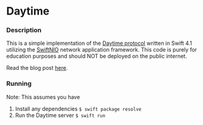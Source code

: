 # Daytime

### Description
This is a simple implementation of the [Daytime protocol](https://tools.ietf.org/html/rfc867) written in Swift 4.1 utilizing the [SwiftNIO](https://github.com/apple/swift-nio) network application framework. This code is purely for education purposes and should NOT be deployed on the public internet.

Read the blog post [here](https://medium.com/@aclaytonscott/building-a-daytime-server-from-scratch-with-swiftnio-965fc4f013ea).

### Running
Note: This assumes you have 
1. Install any dependencies `$ swift package resolve`
2. Run the Daytime server `$ swift run`
